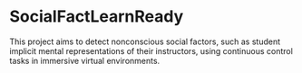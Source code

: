 # SocialFactLearnReady
This project aims to detect nonconscious social factors, such as student implicit mental representations of their instructors, using continuous control tasks in immersive virtual environments.
